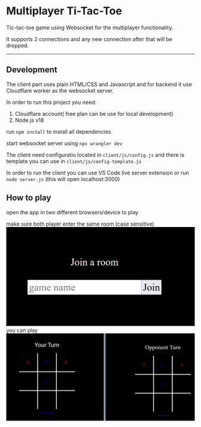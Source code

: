 # Multiplayer Ti-Tac-Toe

Tic-tac-toe game using Websocket for the multiplayer functionality.

It supports 2 connections and any new connection after that will be dropped.

---

## Development

The client part uses plain HTML/CSS and Javascript and for backend it use Cloudflare worker as the websocket server.

In order to run this project you need:

1. Cloudflare account( free plan can be use for local development)
2. Node.js v18

run `npm install`  to install all dependencies

start websocket server using `npx wrangler dev`

The client need configuratio located in `client/js/config.js` and  there is template you can use in `client/js/config-template.js`

In order to run the client you can use VS Code live server extension or run `node server.js` (this will open localhost:3000)


## How to play
open the app in two different browsers/device to play

make sure both player enter the same room (case sensitive)
![app example](app-sample01.png)
you can play
![app example](app-sample.png)

